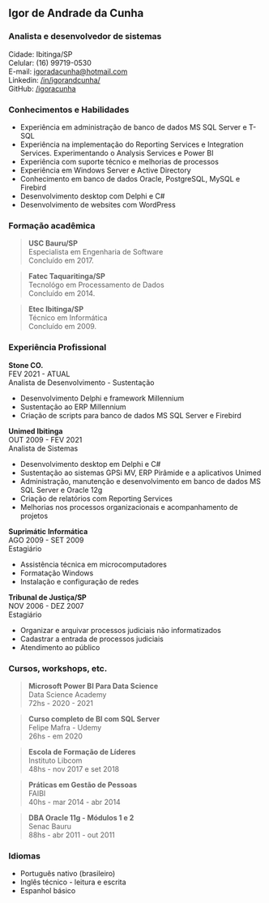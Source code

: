 ## Igor de Andrade da Cunha
### Analista e desenvolvedor de sistemas

Cidade: Ibitinga/SP <br>
Celular: (16) 99719-0530 <br>
E-mail: [igoradacunha@hotmail.com](mailto:igoradacunha@hotmail.com) <br>
Linkedin: [/in/igorandcunha/](https://www.linkedin.com/in/igorandcunha/) <br>
GitHub: [/igoracunha](https://github.com/igoracunha)

### Conhecimentos e Habilidades
- Experiência em administração de banco de dados MS SQL Server e T-SQL 
- Experiência na implementação do Reporting Services e Integration Services. Experimentando o Analysis Services e Power BI
- Experiência com suporte técnico e melhorias de processos
- Experiência em Windows Server e Active Directory
- Conhecimento em banco de dados Oracle, PostgreSQL, MySQL e Firebird
- Desenvolvimento desktop com Delphi e C#
- Desenvolvimento de websites com WordPress

### Formação acadêmica

>**USC Bauru/SP** <br>
Especialista em Engenharia de Software <br>
Concluído em 2017.

>**Fatec Taquaritinga/SP** <br>
Tecnológo em Processamento de Dados <br>
Concluído em 2014.

>**Etec Ibitinga/SP** <br>
Técnico em Informática <br>
Concluído em 2009.

### Experiência Profissional

**Stone CO.** <br>
FEV 2021 - ATUAL <br>
Analista de Desenvolvimento - Sustentação <br>
- Desenvolvimento Delphi e framework Millennium
- Sustentação ao ERP Millennium
- Criação de scripts para banco de dados MS SQL Server e Firebird

**Unimed Ibitinga** <br>
OUT 2009 - FEV 2021 <br>
Analista de Sistemas <br>
- Desenvolvimento desktop em Delphi e C#
- Sustentação ao sistemas GPSi MV, ERP Pirâmide e a aplicativos Unimed
- Administração, manutenção e desenvolvimento em banco de dados MS SQL Server e Oracle 12g
- Criação de relatórios com Reporting Services
- Melhorias nos processos organizacionais e acompanhamento de projetos

**Suprimátic Informática** <br>
AGO 2009 - SET 2009 <br>
Estagiário <br>
- Assistência técnica em microcomputadores
- Formatação Windows
- Instalação e configuração de redes

**Tribunal de Justiça/SP** <br>
NOV 2006 - DEZ 2007 <br>
Estagiário <br>
- Organizar e arquivar processos judiciais não informatizados
- Cadastrar a entrada de processos judiciais
- Atendimento ao público

### Cursos, workshops, etc.

>**Microsoft Power BI Para Data Science** <br>
Data Science Academy <br>
72hs - 2020 - 2021

>**Curso completo de BI com SQL Server** <br>
Felipe Mafra - Udemy <br>
26hs - em 2020

>**Escola de Formação de Líderes** <br>
Instituto Libcom <br>
48hs - nov 2017 e set 2018

>**Práticas em Gestão de Pessoas** <br>
FAIBI <br>
40hs - mar 2014 - abr 2014

>**DBA Oracle 11g - Módulos 1 e 2** <br>
Senac Bauru <br>
88hs - abr 2011 - out 2011

### Idiomas
- Português nativo (brasileiro)
- Inglês técnico - leitura e escrita
- Espanhol básico
